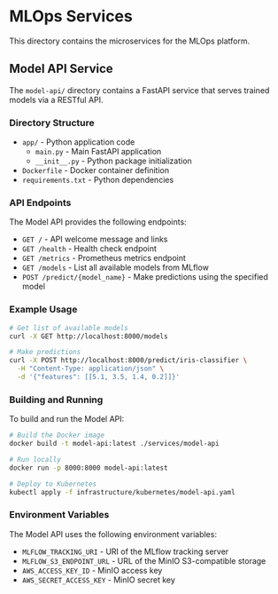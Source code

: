 # MLOps Services

This directory contains the microservices for the MLOps platform.

## Model API Service

The `model-api/` directory contains a FastAPI service that serves trained models via a RESTful API.

### Directory Structure

- `app/` - Python application code
  - `main.py` - Main FastAPI application
  - `__init__.py` - Python package initialization
- `Dockerfile` - Docker container definition
- `requirements.txt` - Python dependencies

### API Endpoints

The Model API provides the following endpoints:

- `GET /` - API welcome message and links
- `GET /health` - Health check endpoint
- `GET /metrics` - Prometheus metrics endpoint
- `GET /models` - List all available models from MLflow
- `POST /predict/{model_name}` - Make predictions using the specified model

### Example Usage

```bash
# Get list of available models
curl -X GET http://localhost:8000/models

# Make predictions
curl -X POST http://localhost:8000/predict/iris-classifier \
  -H "Content-Type: application/json" \
  -d '{"features": [[5.1, 3.5, 1.4, 0.2]]}'
```

### Building and Running

To build and run the Model API:

```bash
# Build the Docker image
docker build -t model-api:latest ./services/model-api

# Run locally
docker run -p 8000:8000 model-api:latest

# Deploy to Kubernetes
kubectl apply -f infrastructure/kubernetes/model-api.yaml
```

### Environment Variables

The Model API uses the following environment variables:

- `MLFLOW_TRACKING_URI` - URI of the MLflow tracking server
- `MLFLOW_S3_ENDPOINT_URL` - URL of the MinIO S3-compatible storage
- `AWS_ACCESS_KEY_ID` - MinIO access key
- `AWS_SECRET_ACCESS_KEY` - MinIO secret key 